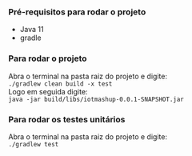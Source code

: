 ### Pré-requisitos para rodar o projeto

* Java 11
* gradle

### Para rodar o projeto

Abra o terminal na pasta raiz do projeto e digite:<br>
`./gradlew clean build -x test`<br>
Logo em seguida digite:<br>
`java -jar build/libs/iotmashup-0.0.1-SNAPSHOT.jar` <br>


### Para rodar os testes unitários

Abra o terminal na pasta raiz do projeto e digite:<br>
`./gradlew test`<br>
